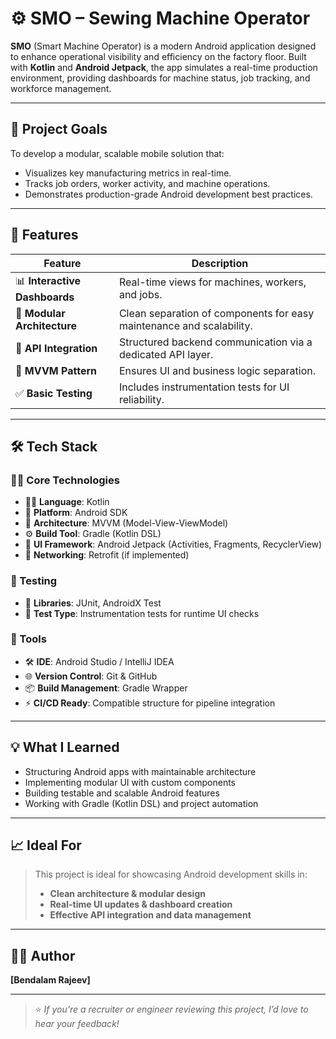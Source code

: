 # ⚙️ SMO – Sewing Machine Operator

**SMO** (Smart Machine Operator) is a modern Android application designed to enhance operational visibility and efficiency on the factory floor. Built with **Kotlin** and **Android Jetpack**, the app simulates a real-time production environment, providing dashboards for machine status, job tracking, and workforce management.

---

## 📌 Project Goals

To develop a modular, scalable mobile solution that:
- Visualizes key manufacturing metrics in real-time.
- Tracks job orders, worker activity, and machine operations.
- Demonstrates production-grade Android development best practices.

---

## 🚀 Features

| Feature | Description |
|--------|-------------|
| 📊 **Interactive Dashboards** | Real-time views for machines, workers, and jobs. |
| 🧩 **Modular Architecture** | Clean separation of components for easy maintenance and scalability. |
| 🔌 **API Integration** | Structured backend communication via a dedicated API layer. |
| 🧠 **MVVM Pattern** | Ensures UI and business logic separation. |
| ✅ **Basic Testing** | Includes instrumentation tests for UI reliability. |

---

## 🛠️ Tech Stack

### 👨‍💻 Core Technologies
- 🧑‍💻 **Language**: Kotlin  
- 📱 **Platform**: Android SDK  
- 🧱 **Architecture**: MVVM (Model-View-ViewModel)  
- ⚙️ **Build Tool**: Gradle (Kotlin DSL)  
- 🧩 **UI Framework**: Android Jetpack (Activities, Fragments, RecyclerView)  
- 🔁 **Networking**: Retrofit (if implemented)

### 🧪 Testing
- 🧬 **Libraries**: JUnit, AndroidX Test  
- 📲 **Test Type**: Instrumentation tests for runtime UI checks

### 💼 Tools
- 🛠️ **IDE**: Android Studio / IntelliJ IDEA  
- 🌐 **Version Control**: Git & GitHub  
- 📦 **Build Management**: Gradle Wrapper  
- ⚡ **CI/CD Ready**: Compatible structure for pipeline integration

---

## 💡 What I Learned

- Structuring Android apps with maintainable architecture
- Implementing modular UI with custom components
- Building testable and scalable Android features
- Working with Gradle (Kotlin DSL) and project automation

---

## 📈 Ideal For

> This project is ideal for showcasing Android development skills in:
>
> - **Clean architecture & modular design**
> - **Real-time UI updates & dashboard creation**
> - **Effective API integration and data management**

---

## 🙋‍♂️ Author

**[Bendalam Rajeev]**  

---

> ⭐ _If you’re a recruiter or engineer reviewing this project, I’d love to hear your feedback!_
